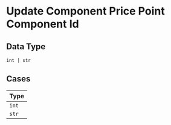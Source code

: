 
# Update Component Price Point Component Id

## Data Type

`int | str`

## Cases

| Type |
|  --- |
| `int` |
| `str` |

